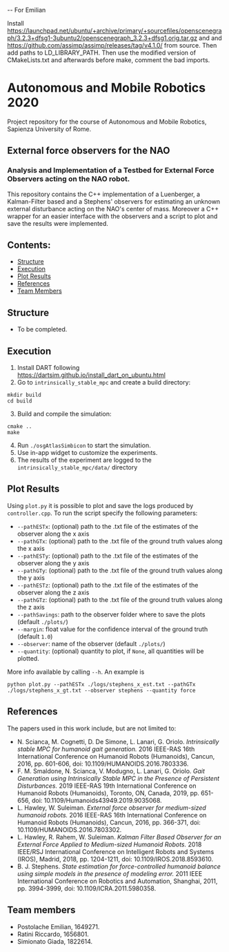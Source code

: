 -- For Emilian

Install https://launchpad.net/ubuntu/+archive/primary/+sourcefiles/openscenegraph/3.2.3+dfsg1-3ubuntu2/openscenegraph_3.2.3+dfsg1.orig.tar.gz and
and https://github.com/assimp/assimp/releases/tag/v4.1.0/ from source. Then add paths to LD_LIBRARY_PATH. Then use the modified version of CMakeLists.txt and afterwards before make, comment the bad imports.


# Autonomous and Mobile Robotics 2020
Project repository for the course of Autonomous and Mobile Robotics, Sapienza University of Rome.

##  External force observers for the NAO
### Analysis and Implementation of a Testbed for External Force Observers acting on the NAO robot.

This repository contains the C++ implementation of a Luenberger, a Kalman-Filter based and a Stephens' observers for estimating an unknown external disturbance acting on the NAO's center of mass. Moreover a C++ wrapper for an easier interface with the observers and a script to plot and save the results were implemented.


## Contents:

- [Structure](#structure)
- [Execution](#execution)
- [Plot Results](#plot-results)
- [References](#references)
- [Team Members](#team-members)

## Structure
- To be completed.

## Execution
1. Install DART following https://dartsim.github.io/install_dart_on_ubuntu.html
2. Go to `intrinsically_stable_mpc` and create a build directory:
```
mkdir build
cd build
```
3. Build and compile the simulation:
```
cmake ..
make
```
4. Run `./osgAtlasSimbicon` to start the simulation.
5. Use in-app widget to customize the experiments.
6. The results of the experiment are logged to the `intrinsically_stable_mpc/data/` directory

## Plot Results
Using `plot.py` it is possible to plot and save the logs produced by `controller.cpp`. To run the script specify the following parameters:
 * `--pathESTx`: (optional) path to the .txt file of the estimates of the observer along the x axis
 * `--pathGTx`: (optional) path to the .txt file of the ground truth values along the x axis
 * `--pathESTy`: (optional) path to the .txt file of the estimates of the observer along the y axis
 * `--pathGTy`: (optional) path to the .txt file of the ground truth values along the y axis
 * `--pathESTz`: (optional) path to the .txt file of the estimates of the observer along the z axis
 * `--pathGTz`: (optional) path to the .txt file of the ground truth values along the z axis
 * `--pathSavings`: path to the observer folder where to save the plots (default `./plots/`)
 * `--margin`: float value for the confidence interval of the ground truth (default `1.0`)
 * `--observer`: name of the observer (default `./plots/`)
 * `--quantity`: (optional) quantity to plot, if `None`, all quantities will be plotted.
 
 
 More info available by calling `--h`. An example is 

```
python plot.py --pathESTx ./logs/stephens_x_est.txt --pathGTx ./logs/stephens_x_gt.txt --observer stephens --quantity force
```

## References

The papers used in this work include, but are not limited to:
	
- N. Scianca, M. Cognetti, D. De Simone, L. Lanari, G. Oriolo. *Intrinsically stable MPC for humanoid gait generation.* 	2016 IEEE-RAS 16th International Conference on Humanoid Robots (Humanoids), Cancun, 2016, pp. 601-606, doi: 10.1109/HUMANOIDS.2016.7803336.
- F. M. Smaldone, N. Scianca, V. Modugno, L. Lanari, G. Oriolo. *Gait Generation using Intrinsically Stable MPC in the Presence of Persistent Disturbances.* 2019 IEEE-RAS 19th International Conference on Humanoid Robots (Humanoids), Toronto, ON, Canada, 2019, pp. 651-656, doi: 10.1109/Humanoids43949.2019.9035068.
- L. Hawley, W. Suleiman. *External force observer for medium-sized humanoid robots.*	2016 IEEE-RAS 16th International Conference on Humanoid Robots (Humanoids), Cancun, 2016, pp. 366-371, doi: 10.1109/HUMANOIDS.2016.7803302.
- L. Hawley, R. Rahem, W. Suleiman. *Kalman Filter Based Observer for an External Force Applied to Medium-sized Humanoid Robots.* 2018 IEEE/RSJ International Conference on Intelligent Robots and Systems (IROS), Madrid, 2018, pp. 1204-1211, doi: 10.1109/IROS.2018.8593610.
- B. J. Stephens. *State estimation for force-controlled humanoid balance using simple models in the presence of modeling error.* 2011 IEEE International Conference on Robotics and Automation, Shanghai, 2011, pp. 3994-3999, doi: 10.1109/ICRA.2011.5980358.

## Team members

- Postolache Emilian, 1649271.
- Ratini Riccardo, 1656801.
- Simionato Giada, 1822614.
